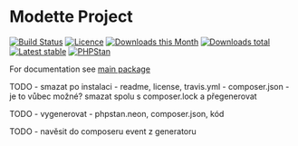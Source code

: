 # Modette Project

[![Build Status](https://img.shields.io/travis/modette/project.svg?style=flat-square)](https://travis-ci.org/modette/project)
[![Licence](https://img.shields.io/packagist/l/modette/project.svg?style=flat-square)](https://packagist.org/packages/modette/project)
[![Downloads this Month](https://img.shields.io/packagist/dm/modette/project.svg?style=flat-square)](https://packagist.org/packages/modette/project)
[![Downloads total](https://img.shields.io/packagist/dt/modette/project.svg?style=flat-square)](https://packagist.org/packages/modette/project)
[![Latest stable](https://img.shields.io/packagist/v/modette/project.svg?style=flat-square)](https://packagist.org/packages/modette/project)
[![PHPStan](https://img.shields.io/badge/PHPStan-enabled-brightgreen.svg?style=flat-square)](https://github.com/phpstan/phpstan)

For documentation see [main package](https://github.com/modette/modette)

TODO - smazat po instalaci
          - readme, license, travis.yml
          - composer.json - je to vůbec možné? smazat spolu s composer.lock a přegenerovat

TODO - vygenerovat - phpstan.neon, composer.json, kód

TODO - navěsit do composeru event z generatoru
